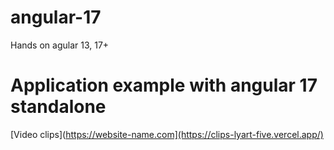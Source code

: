 # angular-17
Hands on agular 13, 17+
# Application example with angular 17 standalone
[Video clips](https://website-name.com](https://clips-lyart-five.vercel.app/)
